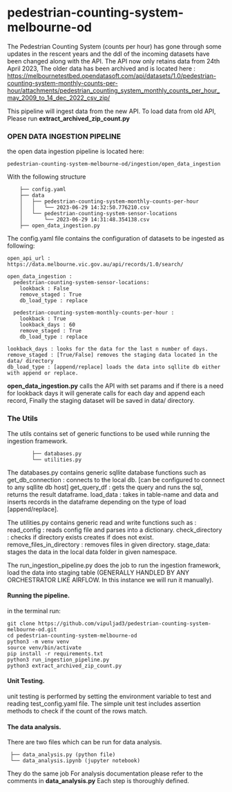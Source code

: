 # pedestrian-counting-system-melbourne-od

The Pedestrian Counting System (counts per hour) has gone through some updates in the rescent years and the ddl of the incoming datasets have been changed along with the API. The API now only retains data from 24th April 2023, The older data has been archived and is located here :
https://melbournetestbed.opendatasoft.com/api/datasets/1.0/pedestrian-counting-system-monthly-counts-per-hour/attachments/pedestrian_counting_system_monthly_counts_per_hour_may_2009_to_14_dec_2022_csv_zip/

This pipeline will ingest data from the new API.
To load data from old API, Please run **extract_archived_zip_count.py**

### OPEN DATA INGESTION PIPELINE
the open data ingestion pipeline is located here:        
```
pedestrian-counting-system-melbourne-od/ingestion/open_data_ingestion
```
With the following structure

        ├── config.yaml
        ├── data
        │   ├── pedestrian-counting-system-monthly-counts-per-hour
        │   │   └── 2023-06-29 14:32:50.776210.csv
        │   └── pedestrian-counting-system-sensor-locations
        │       └── 2023-06-29 14:31:48.354138.csv
        ├── open_data_ingestion.py
The config.yaml file contains the configuration of datasets to be ingested as following:
`````
open_api_url : https://data.melbourne.vic.gov.au/api/records/1.0/search/

open_data_ingestion :
  pedestrian-counting-system-sensor-locations: 
    lookback : False
    remove_staged : True
    db_load_type : replace

  pedestrian-counting-system-monthly-counts-per-hour :
    lookback : True
    lookback_days : 60
    remove_staged : True
    db_load_type : replace

`````
    lookback_days : looks for the data for the last n number of days. 
    remove_staged : [True/False] removes the staging data located in the data/ directory
    db_load_type : [append/replace] loads the data into sqllite db either with append or replace.

**open_data_ingestion.py** calls the API with set params and if there is a need for lookback days it will generate calls for each day and append each record, Finally the staging dataset will be saved in data/ directory.

### The Utils
The utils contains set of generic functions to be used while running the ingestion framework.
```
        ├── databases.py
        └── utilities.py
```
The databases.py contains generic sqllite database functions such as 
get_db_connection : connects to the local db. [can be configured to connect to any sqllite db host]
get_query_df : gets the query and runs the sql, returns the result dataframe.
load_data : takes in table-name and data and inserts records in the dataframe depending on the type of load [append/replace].

The utilities.py contains generic read and write functions such as :
read_config : reads config file and parses into a dictionary.
check_directory : checks if directory exists creates if does not exist.
remove_files_in_directory : removes files in given directory.
stage_data: stages the data in the local data folder in given namespace.

The run_ingestion_pipeline.py does the job to run the ingestion framework, load the data into staging table (GENERALLY HANDLED BY ANY ORCHESTRATOR LIKE AIRFLOW. In this instance we will run it manually).

#### Running the pipeline. 
in the terminal run:

```
git clone https://github.com/vipuljad3/pedestrian-counting-system-melbourne-od.git
cd pedestrian-counting-system-melbourne-od
python3 -m venv venv
source venv/bin/activate
pip install -r requirements.txt
python3 run_ingestion_pipeline.py
python3 extract_archived_zip_count.py
```

#### Unit Testing.
unit testing is performed by setting the environment variable to test and reading test_config.yaml file.
The simple unit test includes assertion methods to check if the count of the rows match.


#### The data analysis.
There are two files which can be run for data analysis.
```
 ├── data_analysis.py (python file)
 └── data_analysis.ipynb (jupyter notebook)
 ```
They do the same job
For analysis documentation please refer to the comments in **data_analysis.py**
Each step is thoroughly defined.












